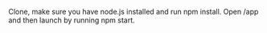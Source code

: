 Clone, make sure you have node.js installed and run npm install. Open /app and then launch by running npm start.
